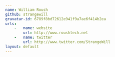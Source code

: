 ```yaml
---
name: William Roush
github: strangewill
gravatar-id: 6789f8bd72612e941f9a7ae6f414b2ea
urls:
    -   name: website
        url: http://www.roushtech.net
    -   name: twitter
        url: http://www.twitter.com/StrangeWill
layout: default
---
```

